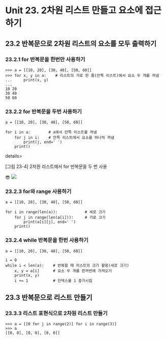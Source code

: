 # Unit 23. 2차원 리스트 만들고 요소에 접근하기

## 23.2 반복문으로 2차원 리스트의 요소를 모두 출력하기

### 23.2.1 for 반복문을 한번만 사용하기
```
>>> a = [[10, 20], [30, 40], [50, 60]]
>>> for x, y in a:    # 리스트의 가로 한 줄(안쪽 리스트)에서 요소 두 개를 꺼냄
...     print(x, y)
...
10 20
30 40
50 60
```
### 23.2.2 for 반복문을 두번 사용하기
```
a = [[10, 20], [30, 40], [50, 60]]
 
for i in a:        # a에서 안쪽 리스트를 꺼냄
    for j in i:    # 안쪽 리스트에서 요소를 하나씩 꺼냄
        print(j, end=' ')
    print()
```
details>
<summary>[그림 23-4] 2차원 리스트에서 for 반복문을 두 번 사용</summary>
<div markdown="1">       

😎
![](https://dojang.io/pluginfile.php/13706/mod_page/content/3/023004.png)
</div>
</details>

### 23.2.3 for와 range 사용하기
```
a = [[10, 20], [30, 40], [50, 60]]
 
for i in range(len(a)):            # 세로 크기
    for j in range(len(a[i])):     # 가로 크기
        print(a[i][j], end=' ')
    print()
```
### 23.2.4 while 반복문을 한번 사용하기
```
a = [[10, 20], [30, 40], [50, 60]]
 
i = 0
while i < len(a):    # 반복할 때 리스트의 크기 활용(세로 크기)
    x, y = a[i]      # 요소 두 개를 한꺼번에 가져오기
    print(x, y)
    i += 1           # 인덱스를 1 증가시킴
```
## 23.3 반복문으로 리스트 만들기

### 23.3.3 리스트 표현식으로 2차원 리스트 만들기
```
>>> a = [[0 for j in range(2)] for i in range(3)]
>>> a
[[0, 0], [0, 0], [0, 0]]
```

